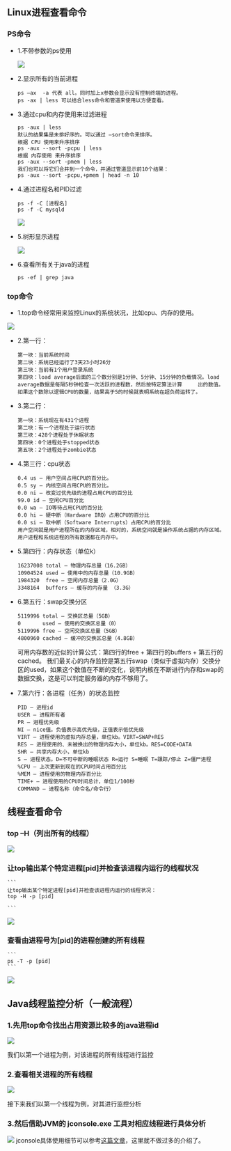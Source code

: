 ﻿## Linux进程查看命令
### PS命令
- 1.不带参数的ps使用

	![](20180326193105204.png)
	
- 2.显示所有的当前进程

	```
	ps –ax  -a 代表 all。同时加上x参数会显示没有控制终端的进程。
	ps -ax | less 可以结合less命令和管道来使用以方便查看。
	```
- 3.通过cpu和内存使用来过滤进程

	```
	ps -aux | less
	默认的结果集是未排好序的。可以通过 –sort命令来排序。
	根据 CPU 使用来升序排序
	ps -aux --sort -pcpu | less
	根据 内存使用 来升序排序
	ps -aux --sort -pmem | less
	我们也可以将它们合并到一个命令，并通过管道显示前10个结果：
	ps -aux --sort -pcpu,+pmem | head -n 10

	```
- 4.通过进程名和PID过滤

	```
	ps -f -C [进程名]
	ps -f -C mysqld
	```
	
	![](20180326193641782.png)
	
- 5.树形显示进程

	![](20180326193834102.png)
	
- 6.查看所有关于java的进程

	```
	ps -ef | grep java
	```
	
### top命令
- 1.top命令经常用来监控Linux的系统状况，比如cpu、内存的使用。

![](20180326194526863.png)


- 2.第一行：

	```
	第一块：当前系统时间
	第二块：系统已经运行了3天23小时26分
	第三块：当前有1个用户登录系统
	第四块：load average后面的三个数分别是1分钟、5分钟、15分钟的负载情况。load average数据是每隔5秒钟检查一次活跃的进程数，然后按特定算法计算		出的数值。如果这个数除以逻辑CPU的数量，结果高于5的时候就表明系统在超负荷运转了。
	```
	
- 3.第二行：

	```
	第一块：系统现在有431个进程
	第二块：有一个进程处于运行状态
	第三块：428个进程处于休眠状态
	第四块：0个进程处于stopped状态
	第五块：2个进程处于zombie状态
	```
	
- 4.第三行：cpu状态

	```
	0.4 us — 用户空间占用CPU的百分比。
	0.5 sy — 内核空间占用CPU的百分比。
	0.0 ni — 改变过优先级的进程占用CPU的百分比
	99.0 id — 空闲CPU百分比
	0.0 wa — IO等待占用CPU的百分比
	0.0 hi — 硬中断（Hardware IRQ）占用CPU的百分比
	0.0 si — 软中断（Software Interrupts）占用CPU的百分比
	用户空间就是用户进程所在的内存区域，相对的，系统空间就是操作系统占据的内存区域。用户进程和系统进程的所有数据都在内存中。
	```
	
	

- 5.第四行：内存状态（单位k）

	```
	16237008 total — 物理内存总量（16.2GB）
	10904524 used — 使用中的内存总量（10.9GB）
	1984320  free — 空闲内存总量（2.0G）
	3348164  buffers — 缓存的内存量 （3.3G）
	```



- 6.第五行：swap交换分区
	
	```
	5119996 total — 交换区总量（5GB）
	0       used — 使用的交换区总量（0）
	5119996 free — 空闲交换区总量（5GB）
	4800960 cached — 缓冲的交换区总量（4.8GB）
	```

	可用内存数的近似的计算公式：第四行的free + 第四行的buffers + 第五行的cached。
我们最关心的内存监控是第五行swap（类似于虚拟内存）交换分区的used，如果这个数值在不断的变化，说明内核在不断进行内存和swap的数据交换，这是可以判定服务器的内存不够用了。

- 7.第六行：各进程（任务）的状态监控

	```
	PID — 进程id
	USER — 进程所有者
	PR — 进程优先级
	NI — nice值。负值表示高优先级，正值表示低优先级
	VIRT — 进程使用的虚拟内存总量，单位kb。VIRT=SWAP+RES
	RES — 进程使用的、未被换出的物理内存大小，单位kb。RES=CODE+DATA
	SHR — 共享内存大小，单位kb
	S — 进程状态。D=不可中断的睡眠状态 R=运行 S=睡眠 T=跟踪/停止 Z=僵尸进程
	%CPU — 上次更新到现在的CPU时间占用百分比
	%MEM — 进程使用的物理内存百分比
	TIME+ — 进程使用的CPU时间总计，单位1/100秒
	COMMAND — 进程名称（命令名/命令行）
	```

## 线程查看命令
### top –H（列出所有的线程）
	
![](20180326195231168.png)
	
### 让top输出某个特定进程[pid]并检查该进程内运行的线程状况

	```
	让top输出某个特定进程[pid]并检查该进程内运行的线程状况：
	top -H -p [pid]

	```

![](20180326195321929.png)
	
### 查看由进程号为[pid]的进程创建的所有线程

	```
	ps -T -p [pid]
	```

![](20180326194406332.png)

## Java线程监控分析（一般流程）
### 1.先用top命令找出占用资源比较多的java进程id

![](20180326212712948.png)
	
我们以第一个进程为例，对该进程的所有线程进行监控
### 2.查看相关进程的所有线程

![](20180326213435746.png)
	
接下来我们以第一个线程为例，对其进行监控分析
### 3.然后借助JVM的 jconsole.exe  工具对相应线程进行具体分析

![](20180326214337895.png)
jconsole具体使用细节可以参考[这篇文章](https://blog.csdn.net/ithomer/article/details/9923311)，这里就不做过多的介绍了。
